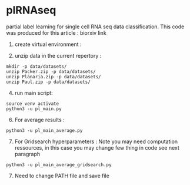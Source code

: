 # plRNAseq
partial label learning for single cell RNA seq data classification. This code was produced for this article : biorxiv link
  
1) create virtual environment :


2) unzip data in the current repertory :  

```
mkdir -p data/datasets/  
unzip Packer.zip -p data/datasets/  
unzip Planaria.zip -p data/datasets/  
unzip Paul.zip -p data/datasets/  
```

4) run main script:  
```
source venv activate
python3 -u pl_main.py  
```

6) For average results :  
```
python3 -u pl_main_average.py
```
7) For Gridsearch hyperparameters : Note you may need computation ressources, in this case you may change few thing in code see next paragraph  
```
python3 -u pl_main_average_gridsearch.py
```
7) Need to change PATH file and save file  
   
